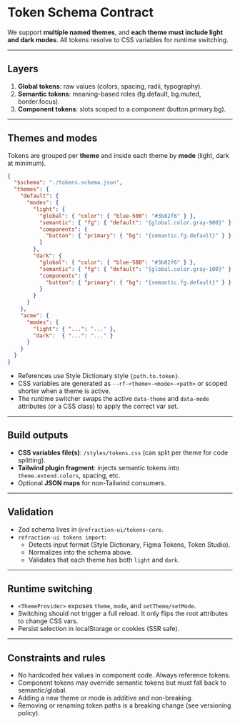 # Token Schema Contract

We support **multiple named themes**, and **each theme must include light and dark modes**. All tokens resolve to CSS variables for runtime switching.

---

## Layers

1. **Global tokens**: raw values (colors, spacing, radii, typography).
2. **Semantic tokens**: meaning-based roles (fg.default, bg.muted, border.focus).
3. **Component tokens**: slots scoped to a component (button.primary.bg).

---

## Themes and modes

Tokens are grouped per **theme** and inside each theme by **mode** (light, dark at minimum).

```json
{
  "$schema": "./tokens.schema.json",
  "themes": {
    "default": {
      "modes": {
        "light": {
          "global": { "color": { "blue-500": "#3b82f6" } },
          "semantic": { "fg": { "default": "{global.color.gray-900}" } },
          "components": {
            "button": { "primary": { "bg": "{semantic.fg.default}" } }
          }
        },
        "dark": {
          "global": { "color": { "blue-500": "#3b82f6" } },
          "semantic": { "fg": { "default": "{global.color.gray-100}" } },
          "components": {
            "button": { "primary": { "bg": "{semantic.fg.default}" } }
          }
        }
      }
    },
    "acme": {
      "modes": {
        "light": { "...": "..." },
        "dark":  { "...": "..." }
      }
    }
  }
}
```

- References use Style Dictionary style `{path.to.token}`.
- CSS variables are generated as `--rf-<theme>-<mode>-<path>` or scoped shorter when a theme is active.
- The runtime switcher swaps the active `data-theme` and `data-mode` attributes (or a CSS class) to apply the correct var set.

---

## Build outputs

- **CSS variables file(s)**: `/styles/tokens.css` (can split per theme for code splitting).
- **Tailwind plugin fragment**: injects semantic tokens into `theme.extend.colors`, spacing, etc.
- Optional **JSON maps** for non-Tailwind consumers.

---

## Validation

- Zod schema lives in `@refraction-ui/tokens-core`.
- `refraction-ui tokens import`:
  - Detects input format (Style Dictionary, Figma Tokens, Token Studio).
  - Normalizes into the schema above.
  - Validates that each theme has both `light` and `dark`.

---

## Runtime switching

- `<ThemeProvider>` exposes `theme`, `mode`, and `setTheme/setMode`.
- Switching should not trigger a full reload. It only flips the root attributes to change CSS vars.
- Persist selection in localStorage or cookies (SSR safe).

---

## Constraints and rules

- No hardcoded hex values in component code. Always reference tokens.
- Component tokens may override semantic tokens but must fall back to semantic/global.
- Adding a new theme or mode is additive and non-breaking.
- Removing or renaming token paths is a breaking change (see versioning policy).
